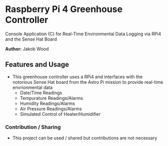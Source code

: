 # Raspberry Pi 4 Greenhouse Controller

Console Application (C) for Real-Time Environmental Data Logging via RPi4 and the Sense Hat Board

**Author:** Jakob Wood

## Features and Usage

- This greenhouse controller uses a RPi4 and interfaces with the notorious Sense Hat board from the Astro Pi mission to provide real-time envrionmental data
  - Date/Time Readings
  - Tempurature Readings/Alarms
  - Humidity Readings/Alarms
  - Air Pressure Readings/Alarms
  - Simulated Control of Heater/Humidifier 

### Contribution / Sharing

- This project can be used / shared but contributions are not necessary
